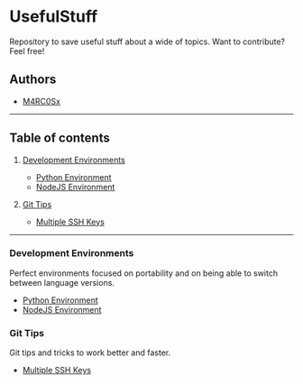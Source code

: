 # UsefulStuff
Repository to save useful stuff about a wide of topics.
Want to contribute? Feel free!

## Authors
- [M4RC0Sx](https://github.com/M4RC0Sx)

--------------------

## Table of contents

1. [Development Environments](#development-environments)
    - [Python Environment](./development_environments/python.md)
    - [NodeJS Environment](./development_environments/nodejs.md)

2. [Git Tips](#git-tips)
    - [Multiple SSH Keys](./2-git-tips/multiple-ssh-keys.md)

--------------------

### Development Environments
Perfect environments focused on portability and on being able to switch between language versions.

- [Python Environment](./development_environments/python.md)
- [NodeJS Environment](./development_environments/nodejs.md)

### Git Tips
Git tips and tricks to work better and faster.

- [Multiple SSH Keys](./2-git-tips/multiple-ssh-keys.md)